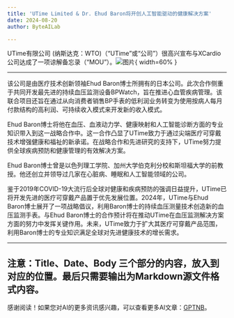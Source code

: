 ```yaml
---
title: 'UTime Limited & Dr. Ehud Baron将开创人工智能驱动的健康解决方案'
date: 2024-08-20
author: ByteAILab

---
```


UTime有限公司 (纳斯达克：WTO)（“UTime”或“公司”）很高兴宣布与XCardio公司达成了一项谅解备忘录（“MOU”）。![图片](https://ai-techpark.com/wp-content/uploads/2024/08/UTime-960x540.jpg){ width=60% }

---
该公司是由医疗技术创新领袖Ehud Baron博士所拥有的日本公司。此次合作侧重于共同开发最先进的持续血压监测设备BPWatch，旨在推进心血管疾病管理。该联合项目还旨在通过从向消费者销售BP手表的低利润业务转变为使用按病人每月付款结构的高利润、可持续收入模式来开发新的收入模式。

Ehud Baron博士将他在血压、血液动力学、健康映射和人工智能诊断方面的专业知识带入到这一战略合作中。这一合作凸显了UTime致力于通过尖端医疗可穿戴技术增强健康和福祉的新承诺。在战略合作和先进研究的支持下，UTime努力提供全球疾病预防和健康管理的有效解决方案。

Ehud Baron博士曾是以色列理工学院、加州大学伯克利分校和斯坦福大学的前教授。他还创立并领导过几家在心脏病、睡眠和人工智能领域的公司。

鉴于2019年COVID-19大流行后全球对健康和疾病预防的强调日益提升，UTime已将开发先进的医疗可穿戴产品置于优先发展位置。2024年，UTime与Ehud Baron博士展开了一项战略倡议，利用Baron博士的持续血压测量技术创造新的血压监测手表。与Ehud Baron博士的合作预计将在推动UTime在血压监测解决方案方面的努力中发挥关键作用。未来，UTime致力于扩大其医疗可穿戴产品范围，利用Baron博士的专业知识满足全球对先进健康技术的增长需求。

---

注意：Title、Date、Body 三个部分的内容，放入到对应的位置。最后只需要输出为Markdown源文件格式内容。
---
感谢阅读！如果您对AI的更多资讯感兴趣，可以查看更多AI文章：[GPTNB](https://gptnb.com)。